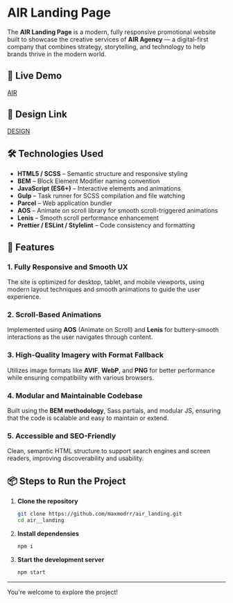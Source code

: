 # AIR Landing Page

The **AIR Landing Page** is a modern, fully responsive promotional website built to showcase the creative services of **AIR Agency** — a digital-first company that combines strategy, storytelling, and technology to help brands thrive in the modern world.

## 🔗 Live Demo
[AIR](https://maxmodrr.github.io/air_landing/)

## 🎨 Design Link
[DESIGN](https://www.figma.com/file/7qwsWggv9BAxMi2VPhBuPr/Air-(formerly-Dia)?node-id=9138%3A35)

## 🛠 Technologies Used
- **HTML5 / SCSS** – Semantic structure and responsive styling  
- **BEM** – Block Element Modifier naming convention  
- **JavaScript (ES6+)** – Interactive elements and animations  
- **Gulp** – Task runner for SCSS compilation and file watching  
- **Parcel** – Web application bundler  
- **AOS** – Animate on scroll library for smooth scroll-triggered animations  
- **Lenis** – Smooth scroll performance enhancement  
- **Prettier / ESLint / Stylelint** – Code consistency and formatting  

## 🚀 Features
### 1. **Fully Responsive and Smooth UX**
   The site is optimized for desktop, tablet, and mobile viewports, using modern layout techniques and smooth animations to guide the user experience.

### 2. **Scroll-Based Animations**
   Implemented using **AOS** (Animate on Scroll) and **Lenis** for buttery-smooth interactions as the user navigates through content.

### 3. **High-Quality Imagery with Format Fallback**
   Utilizes image formats like **AVIF**, **WebP**, and **PNG** for better performance while ensuring compatibility with various browsers.

### 4. **Modular and Maintainable Codebase**
   Built using the **BEM methodology**, Sass partials, and modular JS, ensuring that the code is scalable and easy to maintain or extend.

### 5. **Accessible and SEO-Friendly**
   Clean, semantic HTML structure to support search engines and screen readers, improving discoverability and usability.

## 📦 Steps to Run the Project

1. **Clone the repository**

   ```bash
   git clone https://github.com/maxmodrr/air_landing.git
   cd air__landing
   ```

2. **Install dependensies**
   ```bash
   npm i
   ```

3. **Start the development server**
   ```bash
   npm start
   ```

---

You're welcome to explore the project!


